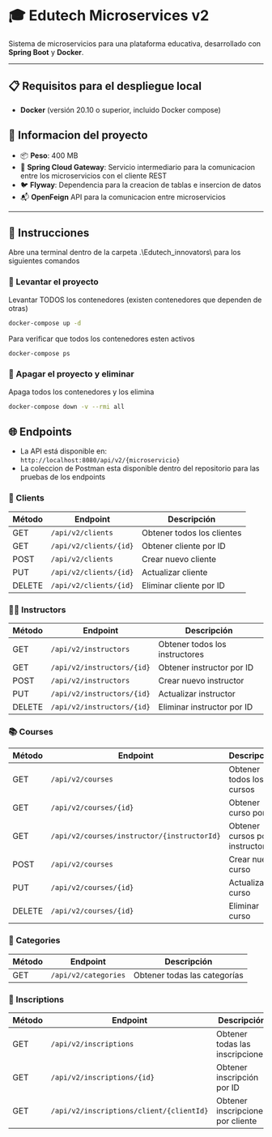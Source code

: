 # 🎓 Edutech Microservices v2

Sistema de microservicios para una plataforma educativa, desarrollado con **Spring Boot** y **Docker**.

---

## 📋 Requisitos para el despliegue local

- **Docker** (versión 20.10 o superior, incluido Docker compose)

## 📃 Informacion del proyecto
- 📦 **Peso**: 400 MB
- 🍃 **Spring Cloud Gateway**: Servicio intermediario para la comunicacion entre los microservicios con el cliente REST
- 🐦 **Flyway**: Dependencia para la creacion de tablas e insercion de datos
- 📬 **OpenFeign** API para la comunicacion entre microservicios
---

## 🚀 Instrucciones
Abre una terminal dentro de la carpeta .\Edutech_innovators\ para los siguientes comandos 

### 🔼 Levantar el proyecto

Levantar TODOS los contenedores (existen contenedores que dependen de otras)
```bash
docker-compose up -d
```
Para verificar que todos los contenedores esten activos
```bash
docker-compose ps
```
### 🔻 Apagar el proyecto y eliminar

Apaga todos los contenedores y los elimina
```bash
docker-compose down -v --rmi all
```
## 🌐 Endpoints
- La API está disponible en: `http://localhost:8080/api/v2/{microservicio}`
- La coleccion de Postman esta disponible dentro del repositorio para las pruebas de los endpoints

### 👤 Clients

| Método | Endpoint | Descripción |
|--------|----------|-------------|
| GET | `/api/v2/clients` | Obtener todos los clientes |
| GET | `/api/v2/clients/{id}` | Obtener cliente por ID |
| POST | `/api/v2/clients` | Crear nuevo cliente |
| PUT | `/api/v2/clients/{id}` | Actualizar cliente |
| DELETE | `/api/v2/clients/{id}` | Eliminar cliente por ID |

### 👨‍🏫 Instructors

| Método | Endpoint | Descripción |
|--------|----------|-------------|
| GET | `/api/v2/instructors` | Obtener todos los instructores |
| GET | `/api/v2/instructors/{id}` | Obtener instructor por ID |
| POST | `/api/v2/instructors` | Crear nuevo instructor |
| PUT | `/api/v2/instructors/{id}` | Actualizar instructor |
| DELETE | `/api/v2/instructors/{id}` | Eliminar instructor por ID |

### 📚 Courses

| Método | Endpoint | Descripción |
|--------|----------|-------------|
| GET | `/api/v2/courses` | Obtener todos los cursos |
| GET | `/api/v2/courses/{id}` | Obtener curso por ID |
| GET | `/api/v2/courses/instructor/{instructorId}` | Obtener cursos por instructor |
| POST | `/api/v2/courses` | Crear nuevo curso |
| PUT | `/api/v2/courses/{id}` | Actualizar curso |
| DELETE | `/api/v2/courses/{id}` | Eliminar curso |

### 📂 Categories

| Método | Endpoint | Descripción |
|--------|----------|-------------|
| GET | `/api/v2/categories` | Obtener todas las categorías |

### 📝 Inscriptions

| Método | Endpoint | Descripción |
|--------|----------|-------------|
| GET | `/api/v2/inscriptions` | Obtener todas las inscripciones |
| GET | `/api/v2/inscriptions/{id}` | Obtener inscripción por ID |
| GET | `/api/v2/inscriptions/client/{clientId}` | Obtener inscripciones por cliente |
